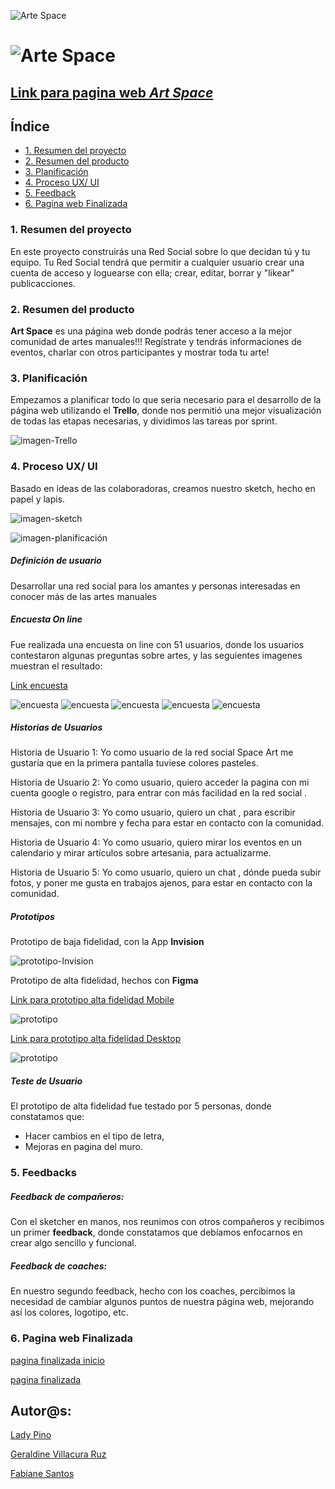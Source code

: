  
  ![Arte Space](./src/img/geri1.jpg)
 # **![Arte Space](./src/img/arte-space-logo.png)**


## [Link para pagina web *Art Space*](https://fabianesantos.github.io/SCL014-social-network/src/index.html#/inicio-sesion)




## **Índice**

* [1. Resumen del proyecto](#1-resumen-del-proyecto)
* [2. Resumen del producto](#2-resumen-del-producto)
* [3. Planificación](#3-planificacion)
* [4. Proceso UX/ UI](#4-proceso-de-ux)
* [5. Feedback](#5-feedback)
* [6. Pagina web Finalizada](#7-checklist)

### **1. Resumen del proyecto**

En este proyecto construirás una Red Social sobre lo que decidan tú y tu equipo. Tu Red Social tendrá que permitir a cualquier usuario crear una cuenta de acceso y loguearse con ella; crear, editar, borrar y "likear" publicacciones.
### **2. Resumen del producto**

**Art Space** es una página web donde podrás tener acceso a la mejor comunidad de artes manuales!!! Regístrate y tendrás informaciones de eventos, charlar con otros participantes y mostrar toda tu arte!

### **3. Planificación**

Empezamos a planificar todo lo que seria necesario para el desarrollo de la página web utilizando el **Trello**, donde nos permitió una mejor visualización de todas las etapas necesarias, y dividimos las tareas por sprint.

![imagen-Trello](./src/img/imagen-trello.png)

### **4. Proceso UX/ UI**

 Basado en ideas de las colaboradoras, creamos nuestro sketch, hecho en papel y lapis.

![imagen-sketch](./src/img/sketch.png)

![imagen-planificación](./src/img/planificacion.png)


 ##### Definición de usuario

 Desarrollar una red social para los amantes y personas interesadas en conocer más de las artes manuales



##### Encuesta On line

Fue realizada una encuesta on line con 51 usuarios, donde los usuarios contestaron algunas preguntas sobre artes, y las seguientes imagenes muestran el resultado:
 
 [Link encuesta](https://forms.gle/Jvd9dt2jZp2uJVbT7)

![encuesta](./src/img/encuesta1.png)
![encuesta](./src/img/encuesta2.png)
![encuesta](./src/img/encuesta3.png)
![encuesta](./src/img/encuesta4.png)
![encuesta](./src/img/encuesta5.png)




##### Historias de Usuarios

Historia de Usuario 1: Yo como usuario de la red social Space Art me gustaría que en la primera pantalla tuviese colores pasteles.

Historia de Usuario 2: Yo como usuario, quiero acceder la pagina con mi cuenta google o registro, para entrar con más facilidad en la red social .

Historia de Usuario 3: Yo como usuario, quiero un chat , para escribir mensajes, con mi nombre y fecha para estar en contacto con la comunidad.

Historia de Usuario 4: Yo como usuario, quiero mirar los eventos en un calendario y mirar artículos sobre artesania, para actualizarme.

Historia de Usuario 5: Yo como usuario, quiero un chat , dónde pueda subir fotos, y poner me gusta en trabajos ajenos, para estar en contacto con la comunidad.



##### Prototipos

Prototipo de baja fidelidad, con la App **Invision**

![prototipo-Invision](./src/img/free-hand-invision.png)

Prototipo de alta fidelidad, hechos con **Figma** 

[Link para prototipo alta fidelidad Mobile](https://www.figma.com/proto/glEilOzjC5zxt7sToRUXQ7/Untitled?node-id=43%3A1&scaling=min-zoom) 

![prototipo](./src/img/figma-mobile.png)

[Link para prototipo alta fidelidad Desktop](https://www.figma.com/proto/glEilOzjC5zxt7sToRUXQ7/Untitled?node-id=21%3A4&scaling=min-zoom)

![prototipo](./src/img/figma-desktop.png)




##### Teste de Usuario

El prototipo de alta fidelidad fue testado por 5 personas, donde constatamos que:

- Hacer cambios en el tipo de letra,
- Mejoras en pagina del muro.


### **5. Feedbacks**  

##### Feedback de compañeros:

Con el sketcher en manos, nos reunimos con otros compañeros y recibimos un primer **feedback**, donde constatamos que debíamos enfocarnos en crear algo sencillo y funcional.

##### Feedback de coaches:

En nuestro segundo feedback, hecho con los coaches, percibimos la necesidad de cambiar algunos puntos de nuestra página web, mejorando así los colores, logotipo, etc.



### **6. Pagina web Finalizada**

[pagina finalizada inicio]()


[pagina finalizada]()





## Autor@s:

  [Lady Pino](https://github.com/Ladypino?tab=repositories)
  
  
  [Geraldine Villacura Ruz](https://github.com/gvillacura?tab=repositories)


  [Fabiane Santos](https://github.com/FabianeSantos?tab=repositories)
  
